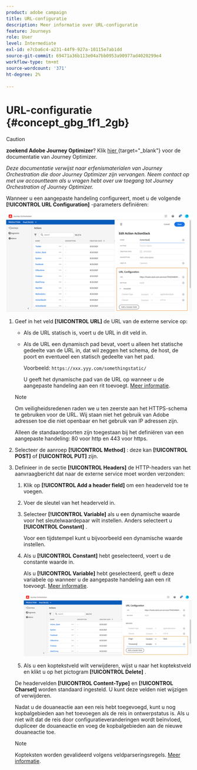 ```yaml
---
product: adobe campaign
title: URL-configuratie
description: Meer informatie over URL-configuratie
feature: Journeys
role: User
level: Intermediate
exl-id: e7cba6c4-a231-44f9-927a-10115e7ab1dd
source-git-commit: 69471a36b113e04a7bb0953a90977ad4020299e4
workflow-type: tm+mt
source-wordcount: '371'
ht-degree: 2%

---
```


# URL-configuratie {#concept_gbg_1f1_2gb}



>[!CAUTION]
>
>**zoekend Adobe Journey Optimizer**? Klik [ hier ](https://experienceleague.adobe.com/en/docs/journey-optimizer/using/ajo-home){target="_blank"} voor de documentatie van Journey Optimizer.
>
>
>_Deze documentatie verwijst naar erfenismaterialen van Journey Orchestration die door Journey Optimizer zijn vervangen. Neem contact op met uw accountteam als u vragen hebt over uw toegang tot Journey Orchestration of Journey Optimizer._


Wanneer u een aangepaste handeling configureert, moet u de volgende **[!UICONTROL URL Configuration]** -parameters definiëren:

![](../assets/journeyurlconfiguration.png)

1. Geef in het veld **[!UICONTROL URL]** de URL van de externe service op:

   * Als de URL statisch is, voert u de URL in dit veld in.

   * Als de URL een dynamisch pad bevat, voert u alleen het statische gedeelte van de URL in, dat wil zeggen het schema, de host, de poort en eventueel een statisch gedeelte van het pad.

     Voorbeeld: `https://xxx.yyy.com/somethingstatic/`

     U geeft het dynamische pad van de URL op wanneer u de aangepaste handeling aan een rit toevoegt. [Meer informatie](../building-journeys/using-custom-actions.md).

   >[!NOTE]
   >
   >Om veiligheidsredenen raden we u ten zeerste aan het HTTPS-schema te gebruiken voor de URL. Wij staan niet het gebruik van Adobe adressen toe die niet openbaar en het gebruik van IP adressen zijn.
   >
   >Alleen de standaardpoorten zijn toegestaan bij het definiëren van een aangepaste handeling: 80 voor http en 443 voor https.

1. Selecteer de aanroep **[!UICONTROL Method]** : deze kan **[!UICONTROL POST]** of **[!UICONTROL PUT]** zijn.
1. Definieer in de sectie **[!UICONTROL Headers]** de HTTP-headers van het aanvraagbericht dat naar de externe service moet worden verzonden:
   1. Klik op **[!UICONTROL Add a header field]** om een headerveld toe te voegen.
   1. Voer de sleutel van het headerveld in.
   1. Selecteer **[!UICONTROL Variable]** als u een dynamische waarde voor het sleutelwaardepaar wilt instellen. Anders selecteert u **[!UICONTROL Constant]** .

      Voor een tijdstempel kunt u bijvoorbeeld een dynamische waarde instellen.

   1. Als u **[!UICONTROL Constant]** hebt geselecteerd, voert u de constante waarde in.

      Als u **[!UICONTROL Variable]** hebt geselecteerd, geeft u deze variabele op wanneer u de aangepaste handeling aan een rit toevoegt. [Meer informatie](../building-journeys/using-custom-actions.md).

      ![](../assets/journeyurlconfiguration2.png)

   1. Als u een koptekstveld wilt verwijderen, wijst u naar het koptekstveld en klikt u op het pictogram **[!UICONTROL Delete]** .

   De headervelden **[!UICONTROL Content-Type]** en **[!UICONTROL Charset]** worden standaard ingesteld. U kunt deze velden niet wijzigen of verwijderen.

   Nadat u de douaneactie aan een reis hebt toegevoegd, kunt u nog kopbalgebieden aan het toevoegen als de reis in ontwerpstatus is. Als u niet wilt dat de reis door configuratieveranderingen wordt beïnvloed, dupliceer de douaneactie en voeg de kopbalgebieden aan de nieuwe douaneactie toe.

   >[!NOTE]
   >
   >Kopteksten worden gevalideerd volgens veldparseringsregels. [Meer informatie](https://tools.ietf.org/html/rfc7230#section-3.2.4).
